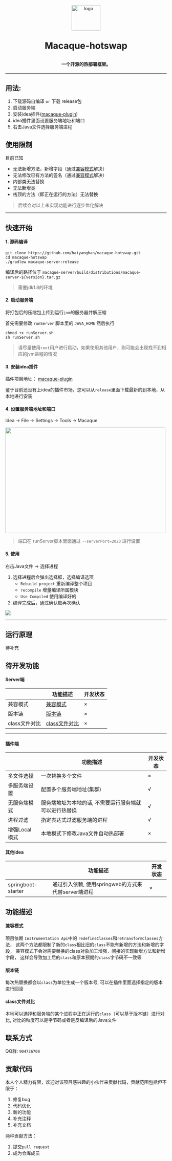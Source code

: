 




<p align="center">
    <img alt="logo" src="https://github.com/haiyanghan/macaque-hotswap/blob/master/doc/logo.jpg" width="90" height="80">
</p>
<h1 align="center" style="margin: 30px 0 30px; font-weight: bold;">Macaque-hotswap</h1>
<h4 align="center">一个开源的热部署框架。</h4>
<p align="center">
</p>

---

## 用法:

1. 下载源码自编译 `or` 下载 release包
2. 启动服务端
3. 安装idea插件([macaque-plugin](https://github.com/haiyanghan/macaque-plugin))
4. idea插件里面设置服务端地址和端口
5. 右击Java文件选择服务端进程

## 使用限制

目前已知

- 无法新增方法，新增字段（通过[兼容模式](#兼容模式)解决）
- 无法修改已有方法的签名（通过[兼容模式](#兼容模式)解决）
- 内部类无法替换
- 无法新增类
- 栈顶的方法（即正在运行的方法）无法替换

> 后续会对以上未实现功能进行逐步优化解决

---

## 快速开始

#### 1. 源码编译

```shell
git clone https://github.com/haiyanghan/macaque-hotswap.git
cd macaque-hotswap
./gradlew macaque-server:release
```

编译后的路径位于 `macaque-server/build/distributions/macaque-server-${version}.tar.gz`
> 需要jdk1.8的环境

#### 2. 启动服务端

将打包后的压缩包上传到运行`jvm`的服务器并解压缩

首先需要修改 `runServer` 脚本里的 `JAVA_HOME`
然后执行

```shell
chmod +x runServer.sh
sh runServer.sh
```

> 请尽量使用`root`用户进行启动，如果使用其他用户，则可能会出现找不到相应的jvm进程的情况

#### 3. 安装idea插件

插件项目地址： [macaque-plugin](https://github.com/haiyanghan/macaque-plugin)

鉴于目前还没有上idea的插件市场，您可以从`release`里面下载最新的到本地，从本地进行安装

#### 4. 设置服务端地址和端口

Idea -> File -> Settings -> Tools -> Macaque

<image src="https://github.com/haiyanghan/macaque-hotswap/blob/master/doc/images/macaque-settings.png" style="width: 500px;height: 330px"></image>

> 端口在 runServer脚本里面通过 `--serverPort=2023` 进行设置

#### 5. 使用

右击Java文件 -> 选择进程

1. 选择进程后会弹出选择框，选择编译选项
    - `Rebuild project` 重新编译整个项目
    - `recompile` 增量编译所属模块
    - `Use Compiled` 使用编译好的
2. 编译完成后，通过确认框再次确认

<image src="https://github.com/haiyanghan/macaque-hotswap/blob/master/doc/images/useage.gif"></image>

---

## 运行原理

待补充

## 待开发功能

#### Server端

|         | 功能描述                    | 开发状态 |
|---------|-------------------------|------|
| 兼容模式    | [兼容模式](#兼容模式)           | ×    |
| 版本链     | [版本链](#版本链)             | ×    |
| class文件对比 | [class文件对比](#class文件对比) | ×    |

---

#### 插件端

|       | 功能描述                           | 开发状态 |
|-----------|------------------------------|------|
| 多文件选择     | 一次替换多个文件                     | ×    |
| 多服务端设置    | 配置多个服务端地址(集群)                | √    |
| 无服务端模式    | 服务端地址为本地的话, 不需要运行服务端就可以进行热替换 | √    |
| 进程过滤      | 指定表达式过滤服务端的进程                | √    |
| 增强Local模式 | 本地模式下修改Java文件自动热部署           | ×    |


#### 其他idea

|                | 功能描述                                 | 开发状态 |
|--------------------|------------------------------------|------|
| springboot-starter | 通过引入依赖, 使用springweb的方式来代替server端进程 | ×    |

## 功能描述

#### 兼容模式

项目依赖 `Instrumentation Api`中的 `redefineClasses`和`retransformClasses`方法，
这两个方法都限制了新的`class`相比旧的`class`不能有新增的方法和新增的字段，
兼容模式下会对需要替换的class对象加工增强，间接的实现新增方法和新增字段，
这样会导致加工后的`class`和原本预期的`class`字节码不一致等

#### 版本链

每次热替换都会以`class`为单位生成一个版本号, 可以在插件里面选择指定的版本进行回滚

#### class文件对比

本地可以选择和服务端的某个进程中正在运行的`class`（可以基于版本链）进行对比, 对比的粒度可以是字节码或者是反编译后的Java文件

## 联系方式

QQ群: `904726708 `

## 贡献代码

本人个人精力有限，欢迎对该项目感兴趣的小伙伴来贡献代码，贡献范围包括但不限于：

1. 修复bug
2. 代码优化
3. 新的功能
4. 补充注释
5. 补充文档

两种贡献方法：
1. 提交`pull request`
2. 成为仓库成员